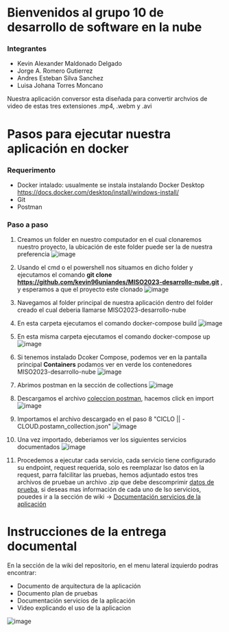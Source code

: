 # Bienvenidos al grupo 10 de desarrollo de software en la nube

### Integrantes

* Kevin Alexander Maldonado Delgado
* Jorge A. Romero Gutierrez
* Andres Esteban Silva Sanchez
* Luisa Johana Torres Moncano

Nuestra aplicación conversor esta diseñada para convertir archvios de video de estas tres extensiones .mp4, .webm y .avi

# Pasos para ejecutar nuestra aplicación en docker

### Requerimento
* Docker intalado: usualmente se instala instalando Docker Desktop https://docs.docker.com/desktop/install/windows-install/
* Git
* Postman

### Paso a paso

1. Creamos un folder en nuestro computador en el cual clonaremos nuestro proyecto, la ubicación de este folder puede ser la de nuestra preferencia
![image](https://github.com/kevin96uniandes/MISO2023-desarrollo-nube/assets/123959005/6645c331-94b3-4bc9-aeb0-f7b79d2e4bc8)

2. Usando el cmd o el powershell nos situamos en dicho folder y ejecutamos el comando **git clone https://github.com/kevin96uniandes/MISO2023-desarrollo-nube.git** , y esperamos a que el proyecto este clonado
![image](https://github.com/kevin96uniandes/MISO2023-desarrollo-nube/assets/123959005/4895f175-9bf2-4a2d-8706-8e24eea128bc)

3. Navegamos al folder principal de nuestra aplicación dentro del folder creado el cual deberia llamarse MISO2023-desarrollo-nube

4. En esta carpeta ejecutamos el comando docker-compose build
![image](https://github.com/kevin96uniandes/MISO2023-desarrollo-nube/assets/123959005/17353644-26b5-4850-8579-84846ba38e8d)

5. En esta misma carpeta ejecutamos el comando docker-compose up
![image](https://github.com/kevin96uniandes/MISO2023-desarrollo-nube/assets/123959005/0b34f96c-cf3c-4813-bac2-94d5c6f45a4e)

6. Si tenemos instalado Dcoker Compose, podemos ver en la pantalla principal **Containers** podamos ver en verde los contenedores MISO2023-desarrollo-nube
![image](https://github.com/kevin96uniandes/MISO2023-desarrollo-nube/assets/123959005/2f4b6cd4-4672-4554-ada5-8201b92d414d)

7. Abrimos postman en la sección de collections
![image](https://github.com/kevin96uniandes/MISO2023-desarrollo-nube/assets/123959005/aebe30a3-4868-419a-af7e-f9455683ca01)

8. Descargamos el archivo [coleccion postman](https://uniandes-my.sharepoint.com/:u:/g/personal/k_maldonadod_uniandes_edu_co/EZUvmG0N6b9LupkFkBfccuoBXSzu7rVNAiLPTu94XCH-Rg?e=rbDdba), hacemos click en import
![image](https://github.com/kevin96uniandes/MISO2023-desarrollo-nube/assets/123959005/4cbcd45a-ab17-411e-b599-a616a6ecd7f4)
 
9. Importamos el archivo descargado en el paso 8 "CICLO || -CLOUD.postamn_collection.json"
![image](https://github.com/kevin96uniandes/MISO2023-desarrollo-nube/assets/123959005/7b9591cb-318c-45fc-8ac6-9515b400530e)

10. Una vez importado, deberiamos ver los siguientes servicios documentados 
![image](https://github.com/kevin96uniandes/MISO2023-desarrollo-nube/assets/123959005/4631394e-4ea7-4131-824f-3a6e01558bda)

11. Procedemos a ejecutar cada servicio, cada servicio tiene configurado su endpoint, request requerida, solo es reemplazar lso datos en la request, parra falcilitar las pruebas, hemos adjuntado estos tres archivos de pruebae un archivo .zip que debe descomprimir [datos de prueba](https://uniandes-my.sharepoint.com/:u:/g/personal/k_maldonadod_uniandes_edu_co/ETTY7tAoSCNHlsqK7etI_iABK1YTLLGJXzXRgRcwIVgCDQ?e=h7tl6r), si deseas mas información de cada uno de lso servicios, pouedes ir a la sección de wiki -> [Documentación servicios de la aplicación](https://github.com/kevin96uniandes/MISO2023-desarrollo-nube/wiki/Documentacion-servicios)

# Instrucciones de la entrega documental

En la sección de la wiki del repositorio, en el menu lateral izquierdo podras encontrar:

* Documento de arquitectura de la aplicación
* Documento plan de pruebas
* Documentación servicios de la aplicación
* Video explicando el uso de la aplicacion

![image](https://github.com/kevin96uniandes/MISO2023-desarrollo-nube/assets/123959005/19a19ac4-deeb-4036-9b4a-8886a307514a)
